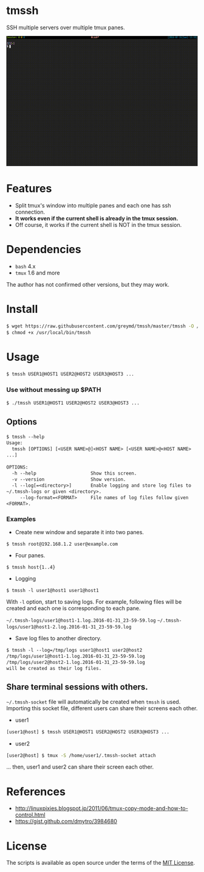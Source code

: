 # tmssh
SSH multiple servers over multiple tmux panes.

<p align="center">
<img src="./img/tmssh_movie_720.gif" />
</p>

# Features
* Split tmux's window into multiple panes and each one has ssh connection.
* **It works even if the current shell is already in the tmux session.**
* Off course, it works if the current shell is NOT in the tmux session.

# Dependencies
* `bash` 4.x
* `tmux` 1.6 and more

The author has not confirmed other versions, but they may work.

# Install

```sh
$ wget https://raw.githubusercontent.com/greymd/tmssh/master/tmssh -O /usr/local/bin/tmssh
$ chmod +x /usr/local/bin/tmssh
```

# Usage

```sh
$ tmssh USER1@HOST1 USER2@HOST2 USER3@HOST3 ...
```

### Use without messing up $PATH

```sh
$ ./tmssh USER1@HOST1 USER2@HOST2 USER3@HOST3 ...
```


## Options

```
$ tmssh --help
Usage:
  tmssh [OPTIONS] [<USER NAME>@]<HOST NAME> [<USER NAME>@<HOST NAME> ...]

OPTIONS:
  -h --help                    Show this screen.
  -v --version                 Show version.
  -l --log[=<directory>]       Enable logging and store log files to ~/.tmssh-logs or given <directory>.
     --log-format=<FORMAT>     File names of log files follow given <FORMAT>.
```

### Examples

* Create new window and separate it into two panes.

```
$ tmssh root@192.168.1.2 user@example.com
```

* Four panes.

```
$ tmssh host{1..4}
```


* Logging

```
$ tmssh -l user1@host1 user1@host1
```

With `-l` option, start to saving logs.
For example, following files will be created and each one is corresponding to each pane.

`~/.tmssh-logs/user1@host1-1.log.2016-01-31_23-59-59.log`
`~/.tmssh-logs/user1@host1-2.log.2016-01-31_23-59-59.log`

* Save log files to another directory.

```
$ tmssh -l --log=/tmp/logs user1@host1 user2@host2
/tmp/logs/user1@host1-1.log.2016-01-31_23-59-59.log
/tmp/logs/user2@host2-1.log.2016-01-31_23-59-59.log
will be created as their log files.
```

## Share terminal sessions with others.

 `~/.tmssh-socket` file will automatically be created when `tmssh` is used.
Importing this socket file, different users can share their screens each other.

* user1

```sh
[user1@host] $ tmssh USER1@HOST1 USER2@HOST2 USER3@HOST3 ...
```

* user2

```sh
[user2@host] $ tmux -S /home/user1/.tmssh-socket attach
```

... then, user1 and user2 can share their screen each other.


# References
* http://linuxpixies.blogspot.jp/2011/06/tmux-copy-mode-and-how-to-control.html
* https://gist.github.com/dmytro/3984680

# License

The scripts is available as open source under the terms of the [MIT License](http://opensource.org/licenses/MIT).
